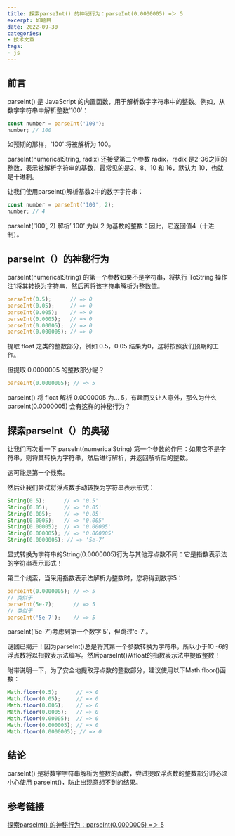 ```yaml
---
title: 探索parseInt() 的神秘行为：parseInt(0.0000005) =＞ 5
excerpt: 如题目
date: 2022-09-30
categories:
- 技术文章
tags:
- js
---
```


## 前言
parseInt() 是 JavaScript 的内置函数，用于解析数字字符串中的整数。例如，从数字字符串中解析整数’100’：
```javascript
const number = parseInt('100');
number; // 100
```

如预期的那样，‘100’ 将被解析为 100。

parseInt(numericalString, radix) 还接受第二个参数 radix，radix 是2-36之间的整数，表示被解析字符串的基数，最常见的是2、8、10 和 16，默认为 10，也就是十进制。

让我们使用parseInt()解析基数2中的数字字符串：
```javascript
const number = parseInt('100', 2);
number; // 4
```

parseInt(‘100’, 2) 解析’ 100’ 为以 2 为基数的整数：因此，它返回值4（十进制）。

## parseInt（）的神秘行为
parseInt(numericalString) 的第一个参数如果不是字符串，将执行 ToString 操作注1将其转换为字符串，然后再将该字符串解析为整数值。
```javascript
parseInt(0.5);      // => 0
parseInt(0.05);     // => 0
parseInt(0.005);    // => 0
parseInt(0.0005);   // => 0
parseInt(0.00005);  // => 0
parseInt(0.000005); // => 0
```

提取 float 之类的整数部分，例如 0.5，0.05 结果为0，这将按照我们预期的工作。

但提取 0.0000005 的整数部分呢？
```javascript
parseInt(0.0000005); // => 5
```

parseInt() 将 float 解析 0.0000005 为… 5，有趣而又让人意外，那么为什么 parseInt(0.0000005) 会有这样的神秘行为？

## 探索parseInt（）的奥秘
让我们再次看一下 parseInt(numericalString) 第一个参数的作用：如果它不是字符串，则将其转换为字符串，然后进行解析，并返回解析后的整数。

这可能是第一个线索。

然后让我们尝试将浮点数手动转换为字符串表示形式：
```javascript
String(0.5);      // => '0.5'
String(0.05);     // => '0.05'
String(0.005);    // => '0.05'
String(0.0005);   // => '0.005' 
String(0.00005);  // => '0.00005'
String(0.000005); // => '0.000005'
String(0.0000005); // => ‘5e-7’
```

显式转换为字符串的String(0.0000005)行为与其他浮点数不同：它是指数表示法的字符串表示形式！

第二个线索，当采用指数表示法解析为整数时，您将得到数字5：
```javascript
parseInt(0.0000005); // => 5
// 类似于
parseInt(5e-7);      // => 5
// 类似于
parseInt('5e-7');    // => 5
```
parseInt(‘5e-7’)考虑到第一个数字’5’，但跳过’e-7’。

谜团已揭开！因为parseInt()总是将其第一个参数转换为字符串，所以小于10 -6的浮点数将以指数表示法编写。然后parseInt()从float的指数表示法中提取整数！

附带说明一下，为了安全地提取浮点数的整数部分，建议使用以下Math.floor()函数：
```javascript
Math.floor(0.5);      // => 0
Math.floor(0.05);     // => 0
Math.floor(0.005);    // => 0
Math.floor(0.0005);   // => 0
Math.floor(0.00005);  // => 0
Math.floor(0.000005); // => 0
Math.floor(0.0000005); // => 0
```

## 结论
parseInt() 是将数字字符串解析为整数的函数，尝试提取浮点数的整数部分时必须小心使用 parseInt()，防止出现意想不到的结果。

## 参考链接
[探索parseInt() 的神秘行为：parseInt(0.0000005) =＞ 5](https://blog.csdn.net/qq_30071415/article/details/117127187)
